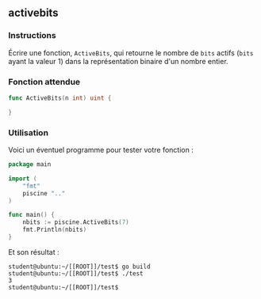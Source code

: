 ## activebits

### Instructions

Écrire une fonction, `ActiveBits`, qui retourne le nombre de `bits` actifs (`bits` ayant la valeur 1) dans la représentation binaire d'un nombre entier.

### Fonction attendue

```go
func ActiveBits(n int) uint {

}
```

### Utilisation

Voici un éventuel programme pour tester votre fonction :

```go
package main

import (
	"fmt"
	piscine ".."
)

func main() {
	nbits := piscine.ActiveBits(7)
	fmt.Println(nbits)
}
```

Et son résultat :

```console
student@ubuntu:~/[[ROOT]]/test$ go build
student@ubuntu:~/[[ROOT]]/test$ ./test
3
student@ubuntu:~/[[ROOT]]/test$
```

